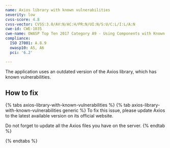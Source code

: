 ```yaml
---
name: Axios library with known vulnerabilities
severity: low
cvss-score: 4.8
cvss-vector: CVSS:3.0/AV:N/AC:H/PR:N/UI:N/S:U/C:L/I:L/A:N
cwe-id: CWE-1035
cwe-name: OWASP Top Ten 2017 Category A9 - Using Components with Known Vulnerabilities
compliance:
  ISO 27001: A.8.9
  owasp10: A5, A6
  pci: '6.2'

---            
```


The application uses an outdated version of the Axios library, which has known vulnerabilities.

## How to fix

{% tabs axios-library-with-known-vulnerabilities %}
{% tab axios-library-with-known-vulnerabilities generic %}
To fix this issue, please update Axios to the latest available version on its official website.

Do not forget to update all the Axios files you have on the server.
{% endtab %}

{% endtabs %}
